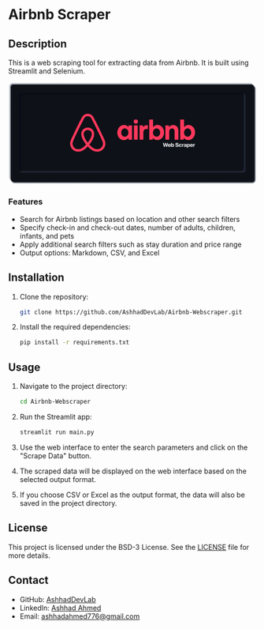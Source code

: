 # Airbnb Scraper

## Description

This is a web scraping tool for extracting data from Airbnb. It is built using Streamlit and Selenium.

<p align="center">
    <img src="./images/airbnb_scrapper_logo.jpg" />
</p>

### Features

- Search for Airbnb listings based on location and other search filters
- Specify check-in and check-out dates, number of adults, children, infants, and pets
- Apply additional search filters such as stay duration and price range
- Output options: Markdown, CSV, and Excel

## Installation

1. Clone the repository:

   ```bash
   git clone https://github.com/AshhadDevLab/Airbnb-Webscraper.git
   ```

2. Install the required dependencies:
   ```bash
   pip install -r requirements.txt
   ```

## Usage

1. Navigate to the project directory:

   ```bash
   cd Airbnb-Webscraper
   ```

2. Run the Streamlit app:

   ```bash
   streamlit run main.py
   ```

3. Use the web interface to enter the search parameters and click on the "Scrape Data" button.

4. The scraped data will be displayed on the web interface based on the selected output format.

5. If you choose CSV or Excel as the output format, the data will also be saved in the project directory.

## License

This project is licensed under the BSD-3 License. See the [LICENSE](./LICENSE) file for more details.

## Contact

- GitHub: [AshhadDevLab](https://github.com/AshhadDevLab)
- LinkedIn: [Ashhad Ahmed](https://www.linkedin.com/in/ashhad-ahmed-1230ab25a/)
- Email: ashhadahmed776@gmail.com
